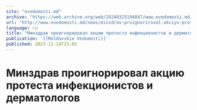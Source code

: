```yaml
---
site: "evedomosti.md"
archive: "https://web.archive.org/web/20240325194847/www.evedomosti.md/news/minzdrav-proignoriroval-akciyu-protesta-infekcionistov-i-der"
url: "http://www.evedomosti.md/news/minzdrav-proignoriroval-akciyu-protesta-infekcionistov-i-der"
language: ru
title: "Минздрав проигнорировал акцию протеста инфекционистов и дерматологов"
publication: '[[Moldavskie Vedomosti]]'
published: 2023-12-14T15:05
---
```


# Минздрав проигнорировал акцию протеста инфекционистов и дерматологов

